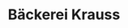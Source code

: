 ---
title: "Bäckerei Krauss"
url: /kernen-im-remstal/baeckerei-krauss-friedrichstrasse/
shop: Bäckerei
---